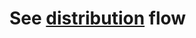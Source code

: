 # See [distribution](https://github.com/kuubson/online-library/tree/master/apps/native#-distribution) flow
